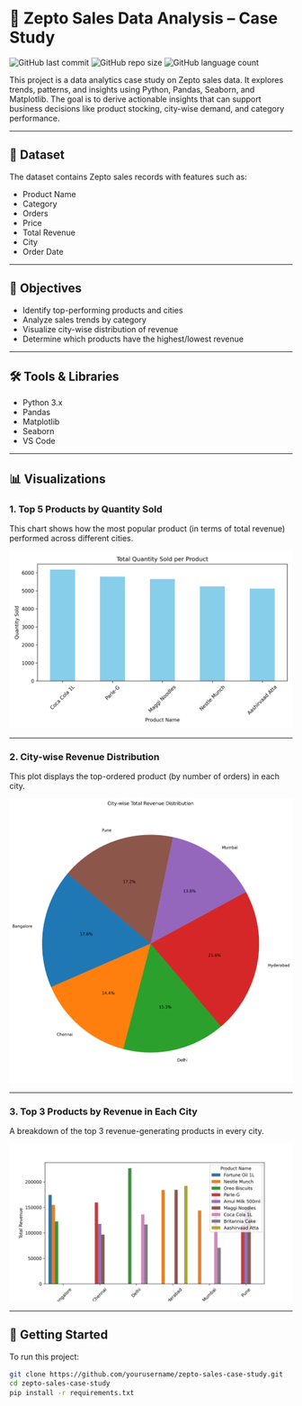 # 🛒 Zepto Sales Data Analysis – Case Study

![GitHub last commit](https://img.shields.io/github/last-commit/RahulMeghwani/zepto-sales-case-study)
![GitHub repo size](https://img.shields.io/github/repo-size/RahulMeghwani/zepto-sales-case-study)
![GitHub language count](https://img.shields.io/github/languages/count/RahulMeghwani/zepto-sales-case-study)

This project is a data analytics case study on Zepto sales data. It explores trends, patterns, and insights using Python, Pandas, Seaborn, and Matplotlib. The goal is to derive actionable insights that can support business decisions like product stocking, city-wise demand, and category performance.

---

## 📁 Dataset

The dataset contains Zepto sales records with features such as:

- Product Name
- Category
- Orders
- Price
- Total Revenue
- City
- Order Date

---

## 🧠 Objectives

- Identify top-performing products and cities
- Analyze sales trends by category
- Visualize city-wise distribution of revenue
- Determine which products have the highest/lowest revenue

---

## 🛠️ Tools & Libraries

- Python 3.x
- Pandas
- Matplotlib
- Seaborn
- VS Code

---

## 📊 Visualizations

### 1. Top 5 Products by Quantity Sold

This chart shows how the most popular product (in terms of total revenue) performed across different cities.

![Top Product City Revenue](images/top_product_city_revenue.png)

---

### 2. City-wise Revenue Distribution 

This plot displays the top-ordered product (by number of orders) in each city.

![Top Ordered Product Per City](images/least_revenue_row.png)

---

### 3. Top 3 Products by Revenue in Each City

A breakdown of the top 3 revenue-generating products in every city.

![Top 3 Revenue Products](images/top_ordered_product_per_city.png)

---

## 🚀 Getting Started

To run this project:

```bash
git clone https://github.com/yourusername/zepto-sales-case-study.git
cd zepto-sales-case-study
pip install -r requirements.txt
```
